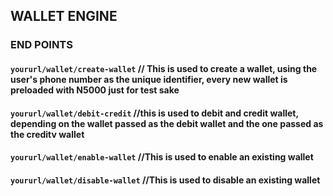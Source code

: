 ## WALLET ENGINE

### END POINTS

#### `yoururl/wallet/create-wallet` // This is used to create a wallet, using the user's phone number as the unique identifier, every new wallet is preloaded with N5000 just for test sake
#### `yoururl/wallet/debit-credit` //this is used to debit and credit wallet, depending on the wallet passed as the debit wallet and the one passed as the creditv wallet
#### `yoururl/wallet/enable-wallet` //This is used to enable an existing wallet
#### `yoururl/wallet/disable-wallet` //This is used to disable an existing wallet